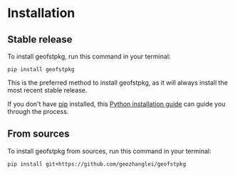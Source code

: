 # Installation

## Stable release

To install geofstpkg, run this command in your terminal:

```
pip install geofstpkg
```

This is the preferred method to install geofstpkg, as it will always install the most recent stable release.

If you don't have [pip](https://pip.pypa.io) installed, this [Python installation guide](http://docs.python-guide.org/en/latest/starting/installation/) can guide you through the process.

## From sources

To install geofstpkg from sources, run this command in your terminal:

```
pip install git+https://github.com/geozhanglei/geofstpkg
```
